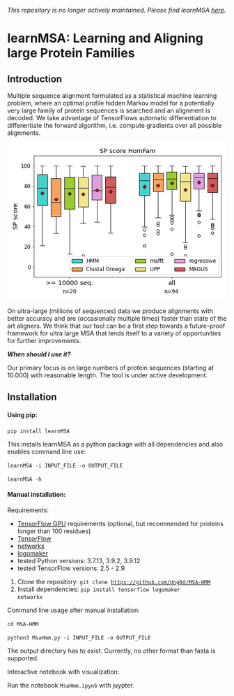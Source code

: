 *This repository is no longer actively maintained. Please find learnMSA [here](https://github.com/Gaius-Augustus/learnMSA).*

# learnMSA: Learning and Aligning large Protein Families

## Introduction
Multiple sequence alignment formulated as a statistical machine learning problem, where an optimal profile hidden Markov model for a potentially very large family of protein sequences is searched and an alignment is decoded. We take advantage of TensorFlows automatic differentiation to differentiate the forward algorithm, i.e. compute gradients over all possible alignments.

![alt text](https://github.com/Ung0d/MSA-HMM-Analysis/blob/main/fig/boxplots_sp_homfam.png?raw=true)

On ultra-large (millions of sequences) data we produce alignments with better accuracy and are (occasionally multiple times) faster than state of the art aligners. We think that our tool can be a first step towards a future-proof framework for ultra large MSA that lends itself to a variety of opportunities for further improvements.

***When should I use it?***

Our primary focus is on large numbers of protein sequences (starting at 10.000) with reasonable length. The tool is under active development. 


## Installation

#### Using pip:

  <code>pip install learnMSA</code>
  
This installs learnMSA as a python package with all dependencies and also enables command line use:

  <code>learnMSA -i INPUT_FILE -o OUTPUT_FILE</code>
  
  <code>learnMSA -h</code>


#### Manual installation:

Requirements:
- [TensorFlow GPU](https://www.tensorflow.org/install/gpu) requirements (optional, but recommended for proteins longer than 100 residues)
- [TensorFlow](https://github.com/tensorflow/tensorflow)
- [networkx](https://networkx.org/) 
- [logomaker](https://logomaker.readthedocs.io/en/latest/) 
- tested Python versions: 3.7.13, 3.9.2, 3.9.12
- tested TensorFlow versions: 2.5 - 2.9

1. Clone the repository: 
  <code>git clone https://github.com/Ung0d/MSA-HMM</code>
3. Install dependencies:
  <code>pip install tensorflow logomaker networkx</code>

Command line usage after manual installation:

<code>cd MSA-HMM</code>

<code>python3 MsaHmm.py -i INPUT_FILE -o OUTPUT_FILE </code>

The output directory has to exist. Currently, no other format than fasta is supported.

Interactive notebook with visualization:

Run the notebook <code>MsaHmm.ipynb</code> with juypter.

